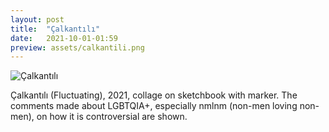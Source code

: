 ```yaml
---
layout: post
title:  "Çalkantılı"
date:   2021-10-01-01:59
preview: assets/calkantili.png
---
```


<img src="{{site.baseurl}}/assets/calkantili.png" alt="Çalkantılı" class="center">

Çalkantılı (Fluctuating), 2021, collage on sketchbook with marker. 
The comments made about LGBTQIA+, especially nmlnm (non-men loving non-men), on how it is controversial are shown.
